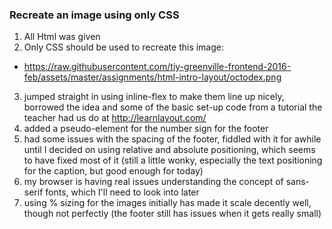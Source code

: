 ### Recreate an image using only CSS

1. All Html was given
2. Only CSS should be used to recreate this image:
  * https://raw.githubusercontent.com/tiy-greenville-frontend-2016-feb/assets/master/assignments/html-intro-layout/octodex.png
3. jumped straight in using inline-flex to make them line up nicely, borrowed the idea and some of the basic set-up code from a tutorial the teacher had us do at http://learnlayout.com/
4. added a pseudo-element for the number sign for the footer
5. had some issues with the spacing of the footer, fiddled with it for awhile until I decided on using relative and absolute positioning, which seems to have fixed most of it (still a little wonky, especially the text positioning for the caption, but good enough for today)
6. my browser is having real issues understanding the concept of sans-serif fonts, which I'll need to look into later
7. using % sizing for the images initially has made it scale decently well, though not perfectly (the footer still has issues when it gets really small)
